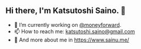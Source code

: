 ## Hi there, I'm Katsutoshi Saino. 👋

- 🔭 I’m currently working on [@moneyforward](https://github.com/moneyforward).
- 📫 How to reach me: katsutoshi.saino@gmail.com
- 👀 And more about me in https://www.sainu.me/
